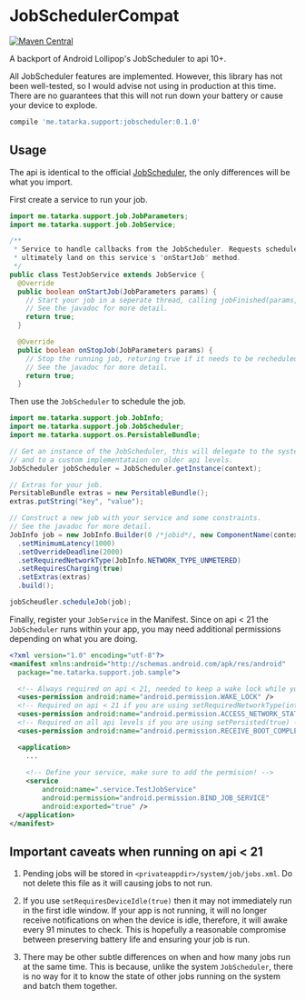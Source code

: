 JobSchedulerCompat
==================
[![Maven Central](https://maven-badges.herokuapp.com/maven-central/me.tatarka.support/jobscheudler/badge.svg?style=flat)](https://maven-badges.herokuapp.com/maven-central/me.tatarka.support/jobscheduler)

A backport of Android Lollipop's JobScheduler to api 10+.

All JobScheduler features are implemented. However, this library has not been
well-tested, so I would advise not using in production at this time. There are
no guarantees that this will not run down your battery or cause your device to
explode.

```groovy
compile 'me.tatarka.support:jobscheduler:0.1.0'
```

## Usage

The api is identical to the official
[JobScheduler](http://developer.android.com/reference/android/app/job/JobScheduler.html),
the only differences will be what you import.

First create a service to run your job.

```java
import me.tatarka.support.job.JobParameters;
import me.tatarka.support.job.JobService;

/**
 * Service to handle callbacks from the JobScheduler. Requests scheduled with the JobScheduler
 * ultimately land on this service's "onStartJob" method.
 */
public class TestJobService extends JobService {
  @Override
  public boolean onStartJob(JobParameters params) {
    // Start your job in a seperate thread, calling jobFinished(params, needsRescheudle) when you are done.
    // See the javadoc for more detail.
    return true;
  }

  @Override
  public boolean onStopJob(JobParameters params) {
    // Stop the running job, returing true if it needs to be recheduled.
    // See the javadoc for more detail.
    return true;
  }
```

Then use the `JobScheduler` to schedule the job.

```java
import me.tatarka.support.job.JobInfo;
import me.tatarka.support.job.JobScheduler;
import me.tatarka.support.os.PersistableBundle;

// Get an instance of the JobScheduler, this will delegate to the system JobScheduler on api 21+ 
// and to a custom implementataion on older api levels.
JobScheduler jobScheduler = JobScheduler.getInstance(context);

// Extras for your job.
PersitableBundle extras = new PersitableBundle();
extras.putString("key", "value");

// Construct a new job with your service and some constraints.
// See the javadoc for more detail.
JobInfo job = new JobInfo.Builder(0 /*jobid*/, new ComponentName(context, TestJobService.class))
  .setMinimumLatency(1000)
  .setOverrideDeadline(2000)
  .setRequiredNetworkType(JobInfo.NETWORK_TYPE_UNMETERED)
  .setRequiresCharging(true)
  .setExtras(extras)
  .build();

jobScheudler.scheduleJob(job);
```

Finally, register your `JobService` in the Manifest. Since on api < 21 the
`JobScheduler` runs within your app, you may need additional permissions
depending on what you are doing.

```xml
<?xml version="1.0" encoding="utf-8"?>
<manifest xmlns:android="http://schemas.android.com/apk/res/android"
  package="me.tatarka.support.job.sample">

  <!-- Always required on api < 21, needed to keep a wake lock while your job is running -->
  <uses-permission android:name="android.permission.WAKE_LOCK" />
  <!-- Required on api < 21 if you are using setRequiredNetworkType(int) -->
  <uses-permission android:name="android.permission.ACCESS_NETWORK_STATE" />
  <!-- Required on all api levels if you are using setPersisted(true) -->
  <uses-permission android:name="android.permission.RECEIVE_BOOT_COMPLETED" />

  <application>
    ...
    
    <!-- Define your service, make sure to add the permision! -->
    <service
        android:name=".service.TestJobService"
        android:permission="android.permission.BIND_JOB_SERVICE"
        android:exported="true" />
  </application>
</manifest>
```

## Important caveats when running on api < 21

1. Pending jobs will be stored in `<privateappdir>/system/job/jobs.xml`. Do not
   delete this file as it will causing jobs to not run.

2. If you use `setRequiresDeviceIdle(true)` then it may not immediately run in
   the first idle window. If your app is not running, it will no longer receive
   notifications on when the device is idle, therefore, it will awake every 91
   minutes to check. This is hopefully a reasonable compromise between
   preserving battery life and ensuring your job is run.

3. There may be other subtle differences on when and how many jobs run at the
   same time. This is because, unlike the system `JobScheduler`, there is no way
   for it to know the state of other jobs running on the system and batch them
   together.
